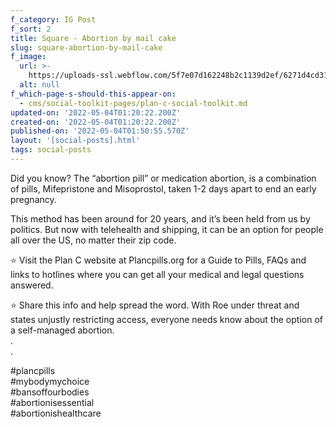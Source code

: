 ```yaml
---
f_category: IG Post
f_sort: 2
title: Square - Abortion by mail cake
slug: square-abortion-by-mail-cake
f_image:
  url: >-
    https://uploads-ssl.webflow.com/5f7e07d162248b2c1139d2ef/6271d4cd3102c54c159afe78_2%20-%20Abortion%20by%20mail%20in%20all%2050%20states.jpeg
  alt: null
f_which-page-s-should-this-appear-on:
  - cms/social-toolkit-pages/plan-c-social-toolkit.md
updated-on: '2022-05-04T01:20:22.200Z'
created-on: '2022-05-04T01:20:22.200Z'
published-on: '2022-05-04T01:50:55.570Z'
layout: '[social-posts].html'
tags: social-posts
---
```


Did you know? The “abortion pill” or medication abortion, is a combination of pills, Mifepristone and Misoprostol, taken 1-2 days apart to end an early pregnancy. ‍

This method has been around for 20 years, and it’s been held from us by politics. But now with telehealth and shipping, it can be an option for people all over the US, no matter their zip code.

⭐️ Visit the Plan C website at Plancpills.org for a Guide to Pills, FAQs and links to hotlines where you can get all your medical and legal questions answered.

⭐️ Share this info and help spread the word. With Roe under threat and states unjustly restricting access, everyone needs know about the option of a self-managed abortion.  
.  
.

#plancpills  
#mybodymychoice  
#bansoffourbodies  
#abortionisessential  
#abortionishealthcare
